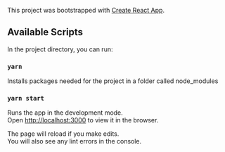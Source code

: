 This project was bootstrapped with [Create React App](https://github.com/facebook/create-react-app).

## Available Scripts

In the project directory, you can run:

### `yarn`
Installs packages needed for the project in a folder called node_modules

### `yarn start`

Runs the app in the development mode.<br>
Open [http://localhost:3000](http://localhost:3000) to view it in the browser.

The page will reload if you make edits.<br>
You will also see any lint errors in the console.

